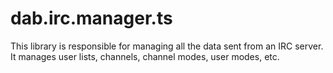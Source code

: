 # dab.irc.manager.ts
This library is responsible for managing all the data sent from an IRC server. It manages user lists, channels, channel modes, user modes, etc. 
